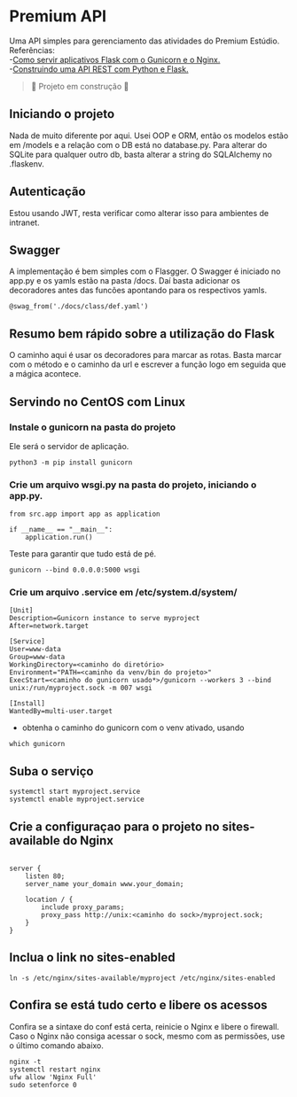 # Premium API
Uma API simples para gerenciamento das atividades do Premium Estúdio.
<br>Referências: 
  <br>-<a href="https://www.digitalocean.com/community/tutorials/how-to-serve-flask-applications-with-gunicorn-and-nginx-on-ubuntu-20-04-pt">Como servir aplicativos Flask com o Gunicorn e o Nginx.</a>
  <br>-<a href="https://www.youtube.com/watch?v=WFzRy8KVcrM">Construindo uma API REST com Python e Flask.</a>
> :construction: Projeto em construção :construction:
## Iniciando o projeto
Nada de muito diferente por aqui. Usei OOP e ORM, então os modelos estão em /models e a relação com o DB está no database.py. Para alterar do SQLite para qualquer outro db, basta alterar a string do SQLAlchemy no .flaskenv.

## Autenticação
Estou usando JWT, resta verificar como alterar isso para ambientes de intranet.

## Swagger
A implementação é bem simples com o Flasgger. O Swagger é iniciado no app.py e os yamls estão na pasta /docs. Daí basta adicionar os decoradores antes das funcões apontando para os respectivos yamls.
```
@swag_from('./docs/class/def.yaml')
```

## Resumo bem rápido sobre a utilização do Flask
O caminho aqui é usar os decoradores para marcar as rotas. Basta marcar com o método e o caminho da url e escrever a função logo em seguida que a mágica acontece.

## Servindo no CentOS com Linux
### Instale o gunicorn na pasta do projeto
Ele será o servidor de aplicação.
```
python3 -m pip install gunicorn
```
### Crie um arquivo wsgi.py na pasta do projeto, iniciando o app.py.
```
from src.app import app as application

if __name__ == "__main__":
    application.run()
```
Teste para garantir que tudo está de pé.
```
gunicorn --bind 0.0.0.0:5000 wsgi
```
### Crie um arquivo .service em /etc/system.d/system/
```
[Unit]
Description=Gunicorn instance to serve myproject
After=network.target

[Service]
User=www-data
Group=www-data
WorkingDirectory=<caminho do diretório>
Environment="PATH=<caminho da venv/bin do projeto>"
ExecStart=<caminho do gunicorn usado*>/gunicorn --workers 3 --bind unix:/run/myproject.sock -m 007 wsgi

[Install]
WantedBy=multi-user.target
```

* obtenha o caminho do gunicorn com o venv ativado, usando 
```
which gunicorn
```

## Suba o serviço
```
systemctl start myproject.service
systemctl enable myproject.service
```

## Crie a configuraçao para o projeto no sites-available do Nginx
```
  
server {
    listen 80;
    server_name your_domain www.your_domain;

    location / {
        include proxy_params;
        proxy_pass http://unix:<caminho do sock>/myproject.sock;
    }
}
```

## Inclua o link no sites-enabled 
```
ln -s /etc/nginx/sites-available/myproject /etc/nginx/sites-enabled
```

## Confira se está tudo certo e libere os acessos
Confira se a sintaxe do conf está certa, reinicie o Nginx e libere o firewall. Caso o Nginx não consiga acessar o sock, mesmo com as permissões, use o último comando abaixo.
```
nginx -t
systemctl restart nginx
ufw allow 'Nginx Full'
sudo setenforce 0
```

